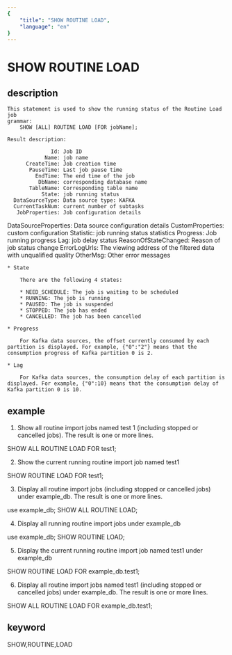 ```yaml
---
{
    "title": "SHOW ROUTINE LOAD",
    "language": "en"
}
---
```


<!-- 
Licensed to the Apache Software Foundation (ASF) under one
or more contributor license agreements.  See the NOTICE file
distributed with this work for additional information
regarding copyright ownership.  The ASF licenses this file
to you under the Apache License, Version 2.0 (the
"License"); you may not use this file except in compliance
with the License.  You may obtain a copy of the License at

  http://www.apache.org/licenses/LICENSE-2.0

Unless required by applicable law or agreed to in writing,
software distributed under the License is distributed on an
"AS IS" BASIS, WITHOUT WARRANTIES OR CONDITIONS OF ANY
KIND, either express or implied.  See the License for the
specific language governing permissions and limitations
under the License.
-->

# SHOW ROUTINE LOAD
## description
    This statement is used to show the running status of the Routine Load job
    grammar:
        SHOW [ALL] ROUTINE LOAD [FOR jobName];

    Result description:

                  Id: Job ID
                Name: job name
          CreateTime: Job creation time
           PauseTime: Last job pause time
             EndTime: The end time of the job
              DbName: corresponding database name
           TableName: Corresponding table name
               State: job running status
      DataSourceType: Data source type: KAFKA
      CurrentTaskNum: current number of subtasks
       JobProperties: Job configuration details
DataSourceProperties: Data source configuration details
    CustomProperties: custom configuration
           Statistic: job running status statistics
            Progress: Job running progress
                 Lag: job delay status
ReasonOfStateChanged: Reason of job status change
        ErrorLogUrls: The viewing address of the filtered data with unqualified quality
            OtherMsg: Other error messages

    * State

        There are the following 4 states:

        * NEED_SCHEDULE: The job is waiting to be scheduled
        * RUNNING: The job is running
        * PAUSED: The job is suspended
        * STOPPED: The job has ended
        * CANCELLED: The job has been cancelled

    * Progress

        For Kafka data sources, the offset currently consumed by each partition is displayed. For example, {"0":"2"} means that the consumption progress of Kafka partition 0 is 2.

    * Lag

        For Kafka data sources, the consumption delay of each partition is displayed. For example, {"0":10} means that the consumption delay of Kafka partition 0 is 10.

## example

1. Show all routine import jobs named test 1 (including stopped or cancelled jobs). The result is one or more lines.

SHOW ALL ROUTINE LOAD FOR test1;

2. Show the current running routine import job named test1

SHOW ROUTINE LOAD FOR test1;

3. Display all routine import jobs (including stopped or cancelled jobs) under example_db. The result is one or more lines.

use example_db;
SHOW ALL ROUTINE LOAD;

4. Display all running routine import jobs under example_db

use example_db;
SHOW ROUTINE LOAD;

5. Display the current running routine import job named test1 under example_db

SHOW ROUTINE LOAD FOR example_db.test1;

6. Display all routine import jobs named test1 (including stopped or cancelled jobs) under example_db. The result is one or more lines.

SHOW ALL ROUTINE LOAD FOR example_db.test1;

## keyword
SHOW,ROUTINE,LOAD
